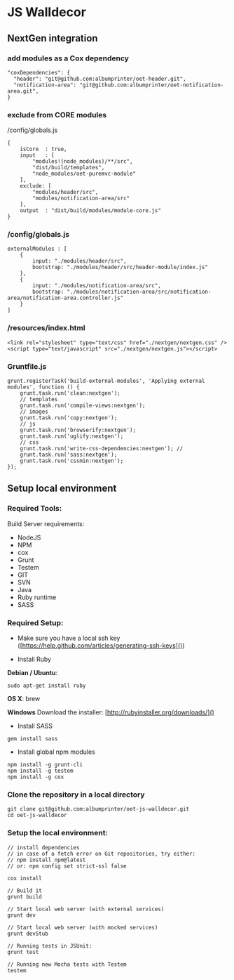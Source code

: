 # JS Walldecor

## NextGen integration

### add modules as a Cox dependency
```
"coxDependencies": {
  "header": "git@github.com:albumprinter/oet-header.git",
  "notification-area": "git@github.com:albumprinter/oet-notification-area.git",
}
```
### exclude from CORE modules

/config/globals.js

```
{
    isCore  : true,
    input   : [
        "modules!(node_modules)/**/src",
        "dist/build/templates",
        "node_modules/oet-puremvc-module"
    ],
    exclude: [
        "modules/header/src",
        "modules/notification-area/src"
    ],
    output  : "dist/build/modules/module-core.js"
}
```

### /config/globals.js

```
externalModules : [
    {
        input: "./modules/header/src",
        bootstrap: "./modules/header/src/header-module/index.js"
    },
    {
        input: "./modules/notification-area/src",
        bootstrap: "./modules/notification-area/src/notification-area/notification-area.controller.js"
    }
]
```
### /resources/index.html

```
<link rel="stylesheet" type="text/css" href="./nextgen/nextgen.css" />
<script type="text/javascript" src="./nextgen/nextgen.js"></script>
```
### Gruntfile.js  

```
grunt.registerTask('build-external-modules', 'Applying external modules', function () {
    grunt.task.run('clean:nextgen');
    // templates
    grunt.task.run('compile-views:nextgen');
    // images
    grunt.task.run('copy:nextgen');
    // js
    grunt.task.run('browserify:nextgen');
    grunt.task.run('uglify:nextgen');
    // css
    grunt.task.run('write-css-dependencies:nextgen'); //
    grunt.task.run('sass:nextgen');
    grunt.task.run('cssmin:nextgen');
});
```





## Setup local environment

### Required Tools:
Build Server requirements:
* NodeJS
* NPM
* cox
* Grunt
* Testem
* GIT
* SVN
* Java
* Ruby runtime
* SASS

### Required Setup:
* Make sure you have a local ssh key
([https://help.github.com/articles/generating-ssh-keys]())

* Install Ruby

**Debian / Ubuntu**:
```
sudo apt-get install ruby
```

 **OS X**: brew

**Windows**
Download the installer: [http://rubyinstaller.org/downloads/]()

* Install SASS

```
gem install sass
```
* Install global npm modules

```
npm install -g grunt-cli
npm install -g testem
npm install -g cox
```

### Clone the repository in a local directory

```
git clone git@github.com:albumprinter/oet-js-walldecor.git
cd oet-js-walldecor
```

### Setup the local environment:

```
// install dependencies
// in case of a fetch error on Git repositories, try either:
// npm install npm@latest
// or: npm config set strict-ssl false

cox install

// Build it
grunt build

// Start local web server (with external services)
grunt dev

// Start local web server (with mocked services)
grunt devStub

// Running tests in JSUnit:
grunt test

// Running new Mocha tests with Testem
testem

```


